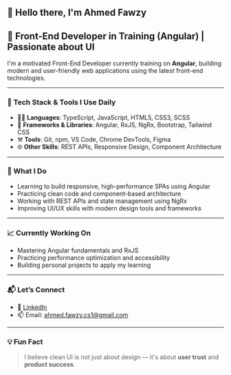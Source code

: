 <section>
  <h1>👋 Hello there, I'm Ahmed Fawzy</h1>

  <h2>🚀 Front-End Developer in Training (Angular) | Passionate about UI</h2>

  <p>
    I'm a motivated Front-End Developer currently training on <strong>Angular</strong>,
    building modern and user-friendly web applications using the latest front-end technologies.
  </p>

  <hr>

  <h3>🧰 Tech Stack & Tools I Use Daily</h3>
  <ul>
    <li>👨‍💻 <strong>Languages</strong>: TypeScript, JavaScript, HTML5, CSS3, SCSS</li>
    <li>🧩 <strong>Frameworks & Libraries</strong>: Angular, RxJS, NgRx, Bootstrap, Tailwind CSS</li>
    <li>⚒️ <strong>Tools</strong>: Git, npm, VS Code, Chrome DevTools, Figma</li>
    <li>🌐 <strong>Other Skills</strong>: REST APIs, Responsive Design, Component Architecture</li>
  </ul>

  <hr>

  <h3>💼 What I Do</h3>
  <ul>
    <li>Learning to build responsive, high-performance SPAs using Angular</li>
    <li>Practicing clean code and component-based architecture</li>
    <li>Working with REST APIs and state management using NgRx</li>
    <li>Improving UI/UX skills with modern design tools and frameworks</li>
  </ul>

  <hr>

  <h3>📈 Currently Working On</h3>
  <ul>
    <li>Mastering Angular fundamentals and RxJS</li>
    <li>Practicing performance optimization and accessibility</li>
    <li>Building personal projects to apply my learning</li>
  </ul>

  <hr>

  <h3>📬 Let’s Connect</h3>
  <ul>
    <li>💼 <a href="www.linkedin.com/in/ahmed-fawzy-243726209" target="_blank">LinkedIn</a></li>
    <li>📫 Email: <a href="ahmed.fawzy.cs1@gmail.com">ahmed.fawzy.cs1@gmail.com</a></li>
  </ul>

  <hr>

  <h3>💡 Fun Fact</h3>
  <blockquote>
    I believe clean UI is not just about design — it's about <strong>user trust</strong> and <strong>product success</strong>.
  </blockquote>
</section>
